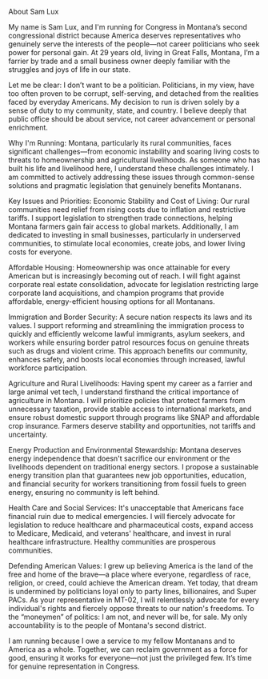 About Sam Lux

My name is Sam Lux, and I'm running for Congress in Montana’s second congressional district because America deserves representatives who genuinely serve the interests of the people—not career politicians who seek power for personal gain. At 29 years old, living in Great Falls, Montana, I’m a farrier by trade and a small business owner deeply familiar with the struggles and joys of life in our state.

Let me be clear: I don’t want to be a politician. Politicians, in my view, have too often proven to be corrupt, self-serving, and detached from the realities faced by everyday Americans. My decision to run is driven solely by a sense of duty to my community, state, and country. I believe deeply that public office should be about service, not career advancement or personal enrichment.

Why I'm Running:
Montana, particularly its rural communities, faces significant challenges—from economic instability and soaring living costs to threats to homeownership and agricultural livelihoods. As someone who has built his life and livelihood here, I understand these challenges intimately. I am committed to actively addressing these issues through common-sense solutions and pragmatic legislation that genuinely benefits Montanans.

Key Issues and Priorities:
Economic Stability and Cost of Living: Our rural communities need relief from rising costs due to inflation and restrictive tariffs. I support legislation to strengthen trade connections, helping Montana farmers gain fair access to global markets. Additionally, I am dedicated to investing in small businesses, particularly in underserved communities, to stimulate local economies, create jobs, and lower living costs for everyone.

Affordable Housing: Homeownership was once attainable for every American but is increasingly becoming out of reach. I will fight against corporate real estate consolidation, advocate for legislation restricting large corporate land acquisitions, and champion programs that provide affordable, energy-efficient housing options for all Montanans.

Immigration and Border Security: A secure nation respects its laws and its values. I support reforming and streamlining the immigration process to quickly and efficiently welcome lawful immigrants, asylum seekers, and workers while ensuring border patrol resources focus on genuine threats such as drugs and violent crime. This approach benefits our community, enhances safety, and boosts local economies through increased, lawful workforce participation.

Agriculture and Rural Livelihoods: Having spent my career as a farrier and large animal vet tech, I understand firsthand the critical importance of agriculture in Montana. I will prioritize policies that protect farmers from unnecessary taxation, provide stable access to international markets, and ensure robust domestic support through programs like SNAP and affordable crop insurance. Farmers deserve stability and opportunities, not tariffs and uncertainty.

Energy Production and Environmental Stewardship: Montana deserves energy independence that doesn't sacrifice our environment or the livelihoods dependent on traditional energy sectors. I propose a sustainable energy transition plan that guarantees new job opportunities, education, and financial security for workers transitioning from fossil fuels to green energy, ensuring no community is left behind.

Health Care and Social Services: It's unacceptable that Americans face financial ruin due to medical emergencies. I will fiercely advocate for legislation to reduce healthcare and pharmaceutical costs, expand access to Medicare, Medicaid, and veterans' healthcare, and invest in rural healthcare infrastructure. Healthy communities are prosperous communities.

Defending American Values: I grew up believing America is the land of the free and home of the brave—a place where everyone, regardless of race, religion, or creed, could achieve the American dream. Yet today, that dream is undermined by politicians loyal only to party lines, billionaires, and Super PACs. As your representative in MT-02, I will relentlessly advocate for every individual's rights and fiercely oppose threats to our nation's freedoms. To the “moneymen” of politics: I am not, and never will be, for sale. My only accountability is to the people of Montana's second district.

I am running because I owe a service to my fellow Montanans and to America as a whole. Together, we can reclaim government as a force for good, ensuring it works for everyone—not just the privileged few. It’s time for genuine representation in Congress.
